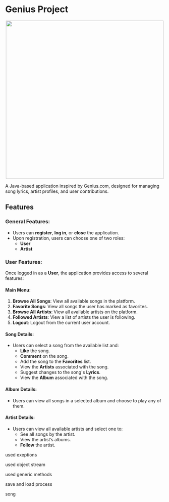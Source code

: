 # Genius Project  
<p align="center">
  <img src="https://github.com/user-attachments/assets/88c233bc-d6e2-499b-bde0-43ca5147cb61" width="500">
</p>
A Java-based application inspired by Genius.com, designed for managing song lyrics, artist profiles, and user contributions.   


## Features

### General Features:
- Users can **register**, **log in**, or **close** the application.
- Upon registration, users can choose one of two roles:
    - **User**
    - **Artist**

### User Features:
Once logged in as a **User**, the application provides access to several features:

#### Main Menu:
1. **Browse All Songs**: View all available songs in the platform.
2. **Favorite Songs**: View all songs the user has marked as favorites.
3. **Browse All Artists**: View all available artists on the platform.
4. **Followed Artists**: View a list of artists the user is following.
5. **Logout**: Logout from the current user account.

#### Song Details:
- Users can select a song from the available list and:
    - **Like** the song.
    - **Comment** on the song.
    - Add the song to the **Favorites** list.
    - View the **Artists** associated with the song.
    - Suggest changes to the song's **Lyrics**.
    - View the **Album** associated with the song.

#### Album Details:
- Users can view all songs in a selected album and choose to play any of them.

#### Artist Details:
- Users can view all available artists and select one to:
    - See all songs by the artist.
    - View the artist’s albums.
    - **Follow** the artist.

used exeptions

used object stream

used generic methods

save and load process

song